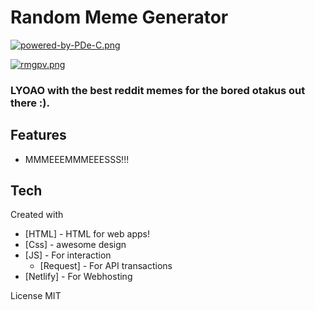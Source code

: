 # Random Meme Generator

[![powered-by-PDe-C.png](https://i.postimg.cc/TwtnTtkG/powered-by-PDe-C.png)](https://postimg.cc/zbRyjFZP)

[![rmgpv.png](https://i.postimg.cc/J0ftK635/rmgpv.png)](https://postimg.cc/xNP01P4X)

### LYOAO with the best reddit memes for the bored otakus out there :).

## Features

- MMMEEEMMMEEESSS!!!

## Tech
  Created with

- [HTML] - HTML for web apps!
- [Css] - awesome design
- [JS] - For interaction
    - [Request] - For API transactions
- [Netlify] - For Webhosting

License
MIT